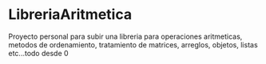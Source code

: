 # LibreriaAritmetica
Proyecto personal para subir una libreria para operaciones aritmeticas, metodos de ordenamiento, tratamiento de matrices, arreglos, objetos, listas etc...todo desde 0
